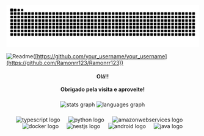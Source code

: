 ![snake gif](https://github.com/Ramonrr123/Ramonrr123/blob/output/github-contribution-grid-snake.svg)

![Readme](https://github-readme-stats.vercel.app/api/pin?username=Ramonrr123_username&repo=Ramonrr123_username&theme=react)([https://github.com/your_username/your_username](https://github.com/Ramonrr123/Ramonrr123))


<h4 align="center">Olá!!<br><br>Obrigado pela visita e aproveite!</h4>

###

<div align="center">
  <img src="https://github-readme-stats.vercel.app/api?username=Ramonrr123&hide_title=false&hide_rank=false&show_icons=true&include_all_commits=true&count_private=true&disable_animations=false&theme=dracula&locale=pt-br&hide_border=false" height="150" alt="stats graph"  />
  <img src="https://github-readme-stats.vercel.app/api/top-langs?username=Ramonrr123&locale=pt-br&hide_title=false&layout=compact&card_width=320&langs_count=5&theme=dracula&hide_border=false" height="150" alt="languages graph"  />
</div>

###

<div align="center">
  <img src="https://cdn.jsdelivr.net/gh/devicons/devicon/icons/typescript/typescript-original.svg" height="31" alt="typescript logo"  />
  <img width="13" />
  <img src="https://cdn.jsdelivr.net/gh/devicons/devicon/icons/python/python-original.svg" height="31" alt="python logo"  />
  <img width="13" />
  <img src="https://cdn.jsdelivr.net/gh/devicons/devicon/icons/amazonwebservices/amazonwebservices-plain-wordmark.svg" height="31" alt="amazonwebservices logo"  />
  <img width="13" />
  <img src="https://cdn.jsdelivr.net/gh/devicons/devicon/icons/docker/docker-plain-wordmark.svg" height="31" alt="docker logo"  />
  <img width="13" />
  <img src="https://cdn.jsdelivr.net/gh/devicons/devicon/icons/nestjs/nestjs-original.svg" height="31" alt="nestjs logo"  />
  <img width="13" />
  <img src="https://cdn.jsdelivr.net/gh/devicons/devicon/icons/android/android-plain.svg" height="31" alt="android logo"  />
  <img width="13" />
  <img src="https://cdn.jsdelivr.net/gh/devicons/devicon/icons/java/java-original.svg" height="31" alt="java logo"  />
</div>

###
